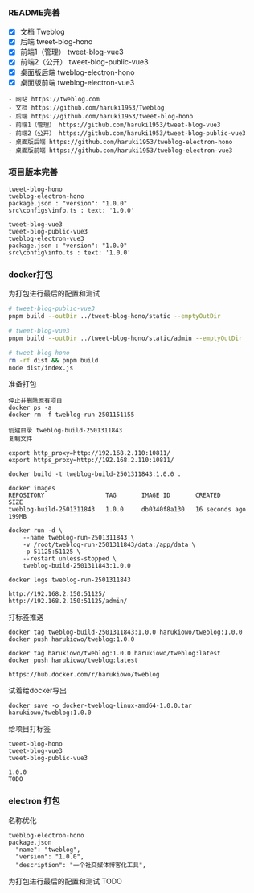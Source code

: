 ### README完善
- [x] 文档 Tweblog
- [x] 后端 tweet-blog-hono
- [x] 前端1（管理） tweet-blog-vue3
- [x] 前端2（公开） tweet-blog-public-vue3
- [x] 桌面版后端 tweblog-electron-hono
- [x] 桌面版前端 tweblog-electron-vue3

```
- 网站 https://tweblog.com
- 文档 https://github.com/haruki1953/Tweblog
- 后端 https://github.com/haruki1953/tweet-blog-hono
- 前端1（管理） https://github.com/haruki1953/tweet-blog-vue3
- 前端2（公开） https://github.com/haruki1953/tweet-blog-public-vue3
- 桌面版后端 https://github.com/haruki1953/tweblog-electron-hono
- 桌面版前端 https://github.com/haruki1953/tweblog-electron-vue3
```

### 项目版本完善
```
tweet-blog-hono
tweblog-electron-hono
package.json : "version": "1.0.0"
src\configs\info.ts : text: '1.0.0'

tweet-blog-vue3
tweet-blog-public-vue3
tweblog-electron-vue3
package.json : "version": "1.0.0"
src\config\info.ts : text: '1.0.0'
```

### docker打包
为打包进行最后的配置和测试
```sh
# tweet-blog-public-vue3
pnpm build --outDir ../tweet-blog-hono/static --emptyOutDir

# tweet-blog-vue3
pnpm build --outDir ../tweet-blog-hono/static/admin --emptyOutDir

# tweet-blog-hono
rm -rf dist && pnpm build
node dist/index.js
```

准备打包
```
停止并删除原有项目
docker ps -a
docker rm -f tweblog-run-2501151155

创建目录 tweblog-build-2501311843
复制文件

export http_proxy=http://192.168.2.110:10811/
export https_proxy=http://192.168.2.110:10811/

docker build -t tweblog-build-2501311843:1.0.0 .

docker images
REPOSITORY                 TAG       IMAGE ID       CREATED          SIZE
tweblog-build-2501311843   1.0.0     db0340f8a130   16 seconds ago   199MB

docker run -d \
	--name tweblog-run-2501311843 \
	-v /root/tweblog-run-2501311843/data:/app/data \
	-p 51125:51125 \
	--restart unless-stopped \
	tweblog-build-2501311843:1.0.0

docker logs tweblog-run-2501311843

http://192.168.2.150:51125/
http://192.168.2.150:51125/admin/
```

打标签推送
```
docker tag tweblog-build-2501311843:1.0.0 harukiowo/tweblog:1.0.0
docker push harukiowo/tweblog:1.0.0

docker tag harukiowo/tweblog:1.0.0 harukiowo/tweblog:latest
docker push harukiowo/tweblog:latest

https://hub.docker.com/r/harukiowo/tweblog
```

试着给docker导出
```
docker save -o docker-tweblog-linux-amd64-1.0.0.tar harukiowo/tweblog:1.0.0
```

给项目打标签
```
tweet-blog-hono
tweet-blog-vue3
tweet-blog-public-vue3

1.0.0
TODO
```

### electron 打包
名称优化
```
tweblog-electron-hono
package.json
  "name": "tweblog",
  "version": "1.0.0",
  "description": "一个社交媒体博客化工具",
```

为打包进行最后的配置和测试 TODO
